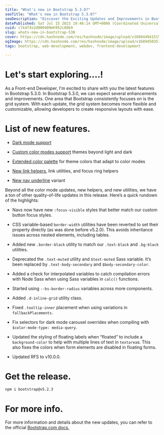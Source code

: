 ```yaml
---
title: "What's new in Bootstrap 5.3.0?"
seoTitle: "What's new in Bootstrap 5.3.0?"
seoDescription: "Discover the Exciting Updates and Improvements in Bootstrap 5.3.0, Empowering Developers to Create Stunning and Responsive Web Applications"
datePublished: Sat Jul 15 2023 19:46:14 GMT+0000 (Coordinated Universal Time)
cuid: clk4f4s2d000409mh952c88b9
slug: whats-new-in-bootstrap-530
cover: https://cdn.hashnode.com/res/hashnode/image/upload/v1689449415156/eeb26313-d674-45a6-a7df-ade9d4f6a8dd.png
ogImage: https://cdn.hashnode.com/res/hashnode/image/upload/v1689450353008/3671c756-5094-45af-bb2d-6e63868ac5cc.png
tags: bootstrap, web-development, webdev, frontend-development

---
```


# Let's start exploring....!

As a Front-end Developer, I'm excited to share with you the latest features in Bootstrap 5.3.0. In Bootstrap 5.3.0, we can expect several enhancements and improvements. One area that Bootstrap consistently focuses on is the grid system. With each update, the grid system becomes more flexible and customizable, allowing developers to create responsive layouts with ease.

# List of new features.

* [Dark mode support](https://blog.getbootstrap.com/#dark-mode)
    
* [Custom color modes support](https://blog.getbootstrap.com/#custom-color-modes) themes beyond light and dark
    
* [Extended color palette](https://blog.getbootstrap.com/#refreshed-color-palette) for theme colors that adapt to color modes
    
* [New link helpers](https://blog.getbootstrap.com/#new-link-helpers-and-utilities), link utilities, and focus ring helpers
    
* [New nav underline](https://blog.getbootstrap.com/#new-nav-underline) variant
    

Beyond all the color mode updates, new helpers, and new utilities, we have a ton of other quality-of-life updates in this release. Here’s a quick rundown of the highlights:

* Navs now have new `:focus-visible` styles that better match our custom button focus styles.
    
* CSS variable-based `border-width` utilities have been reverted to set their property directly (as was done before v5.2.0). This avoids inheritance issues across nested elements, including tables.
    
* Added new `.border-black` utility to match our `.text-black` and `.bg-black` utilities.
    
* Deprecated the `.text-muted` utility and `$text-muted` Sass variable. It’s been replaced by `.text-body-secondary` and `$body-secondary-color`.
    
* Added a check for interpolated variables to catch compilation errors with Node Sass when using Sass variables in `calc()` functions.
    
* Started using `--bs-border-radius` variables across more components.
    
* Added `.d-inline-grid` utility class.
    
* Fixed `.tooltip-inner` placement when using variations in `fallbackPlacements`.
    
* Fix selectors for dark mode carousel overrides when compiling with `$color-mode-type: media-query`.
    
* Updated the styling of floating labels when “floated” to include a `background-color` to help with multiple lines of text in `textarea`s. This also fixes the colors when form elements are disabled in floating forms.
    
* Updated RFS to v10.0.0.
    

# Get the release.

`npm i bootstrap@v5.2.3`

# For more info.

For more information and details about the new updates, you can refer to the official [Bootstrap.com docs.](https://blog.getbootstrap.com/)